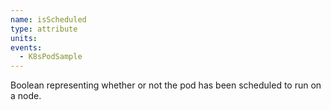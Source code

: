 ```yaml
---
name: isScheduled
type: attribute
units:
events:
  - K8sPodSample
---
```


Boolean representing whether or not the pod has been scheduled to run on a node.